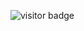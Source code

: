 ![visitor badge](https://visitor-badge.glitch.me/badge?page_id=krsambhav&left_text=Profile%20Views)
